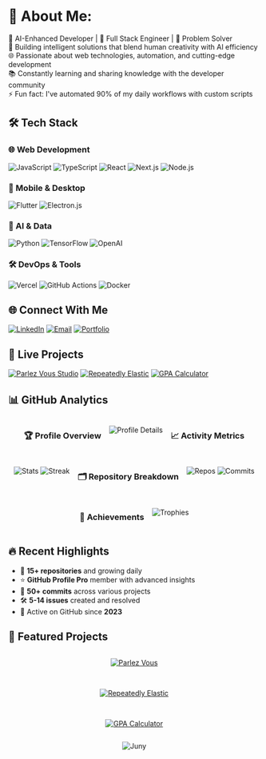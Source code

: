 # 💫 About Me:
🤖 AI-Enhanced Developer | 🚀 Full Stack Engineer | 🧠 Problem Solver  
🔧 Building intelligent solutions that blend human creativity with AI efficiency  
🌐 Passionate about web technologies, automation, and cutting-edge development  
📚 Constantly learning and sharing knowledge with the developer community  
⚡ Fun fact: I've automated 90% of my daily workflows with custom scripts  

## 🛠️ Tech Stack
### 🌐 Web Development
![JavaScript](https://img.shields.io/badge/javascript-%23323330.svg?style=for-the-badge&logo=javascript&logoColor=%23F7DF1E)
![TypeScript](https://img.shields.io/badge/typescript-%23007ACC.svg?style=for-the-badge&logo=typescript&logoColor=white)
![React](https://img.shields.io/badge/react-%2320232a.svg?style=for-the-badge&logo=react&logoColor=%2361DAFB)
![Next.js](https://img.shields.io/badge/Next-black?style=for-the-badge&logo=next.js&logoColor=white)
![Node.js](https://img.shields.io/badge/node.js-6DA55F?style=for-the-badge&logo=node.js&logoColor=white)

### 📱 Mobile & Desktop
![Flutter](https://img.shields.io/badge/Flutter-%2302569B.svg?style=for-the-badge&logo=Flutter&logoColor=white)
![Electron.js](https://img.shields.io/badge/Electron-191970?style=for-the-badge&logo=Electron&logoColor=white)

### 🧠 AI & Data
![Python](https://img.shields.io/badge/python-3670A0?style=for-the-badge&logo=python&logoColor=ffdd54)
![TensorFlow](https://img.shields.io/badge/TensorFlow-%23FF6F00.svg?style=for-the-badge&logo=TensorFlow&logoColor=white)
![OpenAI](https://img.shields.io/badge/OpenAI-412991.svg?style=for-the-badge&logo=OpenAI&logoColor=white)

### 🛠️ DevOps & Tools
![Vercel](https://img.shields.io/badge/vercel-%23000000.svg?style=for-the-badge&logo=vercel&logoColor=white)
![GitHub Actions](https://img.shields.io/badge/github%20actions-%232671E5.svg?style=for-the-badge&logo=githubactions&logoColor=white)
![Docker](https://img.shields.io/badge/docker-%230db7ed.svg?style=for-the-badge&logo=docker&logoColor=white)

## 🌐 Connect With Me
[![LinkedIn](https://img.shields.io/badge/LinkedIn-0077B5?style=for-the-badge&logo=linkedin&logoColor=white)](https://linkedin.com/in/juny-owusu-581a5527a)
[![Email](https://img.shields.io/badge/Email-D14836?style=for-the-badge&logo=gmail&logoColor=white)](mailto:junyappteam@gmail.com)
[![Portfolio](https://img.shields.io/badge/Portfolio-%23000000.svg?style=for-the-badge&logo=vercel&logoColor=white)](https://portfolio-five-navy-56.vercel.app/)

## 🚀 Live Projects
[![Parlez Vous Studio](https://img.shields.io/badge/🎤_Parlez_Vous_Studio-000000?style=for-the-badge)](https://studio--parlez-vous-6bg5a.us-central1.hosted.app/stories)
[![Repeatedly Elastic](https://img.shields.io/badge/🔄_Repeatedly_Elastic-4285F4?style=for-the-badge)](https://preview--repeatedly-elastic-toe.instance.app/)
[![GPA Calculator](https://img.shields.io/badge/📊_GPA_Calculator-00C7B7?style=for-the-badge)](https://v0-gpa-ten.vercel.app/)

## 📊 GitHub Analytics
<div align="center" style="display: flex; flex-wrap: wrap; gap: 1rem; justify-content: center;">

### 🏆 Profile Overview
![Profile Details](https://github-profile-summary-cards.vercel.app/api/cards/profile-details?username=Juny&theme=github_dark)

### 📈 Activity Metrics
![Stats](https://github-readme-stats.vercel.app/api?username=Juny&show_icons=true&theme=vision-friendly-dark&hide_border=true&include_all_commits=true&count_private=true&hide=prs&custom_title=Development+Activity)
![Streak](https://github-readme-streak-stats.herokuapp.com/?user=Juny&theme=vision-friendly-dark&hide_border=true&date_format=M%20j%5B%2C%20Y%5D)

### 🗂️ Repository Breakdown
![Repos](https://github-profile-summary-cards.vercel.app/api/cards/repos-per-language?username=Juny&theme=github_dark)
![Commits](https://github-profile-summary-cards.vercel.app/api/cards/most-commit-language?username=Juny&theme=github_dark)

### 🏅 Achievements
![Trophies](https://github-profile-trophy.vercel.app/?username=Juny&theme=onedark&no-frame=true&row=2&column=4&margin-w=15&margin-h=15)

</div>

## 🔥 Recent Highlights
- 🎉 **15+ repositories** and growing daily
- ⭐ **GitHub Profile Pro** member with advanced insights
- 🚀 **50+ commits** across various projects
- 🛠️ **5-14 issues** created and resolved
- 📅 Active on GitHub since **2023**

## 🌟 Featured Projects
<div align="center" style="display: grid; grid-template-columns: repeat(auto-fit, minmax(300px, 1fr)); gap: 1rem;">

[![Parlez Vous](https://github-readme-stats.vercel.app/api/pin/?username=Juny&repo=Parlez-Vous&theme=dark&show_owner=true)](https://studio--parlez-vous-6bg5a.us-central1.hosted.app/stories)

[![Repeatedly Elastic](https://github-readme-stats.vercel.app/api/pin/?username=Juny&repo=Repeatedly-Elastic&theme=dark&show_owner=true)](https://preview--repeatedly-elastic-toe.instance.app/)

[![GPA Calculator](https://github-readme-stats.vercel.app/api/pin/?username=Juny&repo=GPA-Calculator&theme=dark&show_owner=true)](https://v0-gpa-ten.vercel.app/)

</div>

<p align="center">
  <img src="https://komarev.com/ghpvc/?username=Juny&label=Profile%20Views&color=0e75b6&style=flat" alt="Juny" />
</p>
